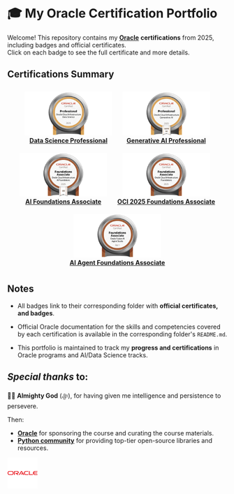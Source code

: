 # 🎓 My Oracle Certification Portfolio

Welcome! This repository contains my [**Oracle**](https://www.oracle.com/) **certifications** from 2025, including badges and official certificates.  
Click on each badge to see the full certificate and more details.

## Certifications Summary

<div align="center">

<a href="./data-science-professional/README.md" style="display:inline-block; margin:10px; text-align:center;">
  <img src="./data-science-professional/data-science-professional-badge.png" style="max-width:200px; height:auto;" alt="Data Science Badge"/>
  <br/>
  <strong>Data Science Professional</strong>
</a>

<a href="./generative-ai-professional/README.md" style="display:inline-block; margin:10px; text-align:center;">
  <img src="./generative-ai-professional/generative-ai-professional-badge.png" style="max-width:200px; height:auto;" alt="Generative AI Badge"/>
  <br/>
  <strong>Generative AI Professional</strong>
</a>

<a href="./ai-foundations-associate/README.md" style="display:inline-block; margin:10px; text-align:center;">
  <img src="./ai-foundations-associate/AI-foundations-associate-badge.png" style="max-width:200px; height:auto;" alt="AI Foundations Badge"/>
  <br/>
  <strong>AI Foundations Associate</strong>
</a>

<a href="./oci-foundations-associate/README.md" style="display:inline-block; margin:10px; text-align:center;">
  <img src="./oci-foundations-associate/OCI-foundations-associate-badge.png" style="max-width:200px; height:auto;" alt="OCI Foundations Badge"/>
  <br/>
  <strong>OCI 2025 Foundations Associate</strong>
</a>

<a href="./fusion-ai-agent-studio-foundations-associate/README.md" style="display:inline-block; margin:10px; text-align:center;">
  <img src="./fusion-ai-agent-studio-foundations-associate/fusion-ai-agent-studio-foundations-associate-badge.png" style="max-width:200px; height:auto;" alt="Fusion AI Agent Studio Badge"/>
  <br/>
  <strong>AI Agent Foundations Associate</strong>
</a>

</div>


## Notes

- All badges link to their corresponding folder with **official certificates, and badges**. 

- Official Oracle documentation for the skills and competencies covered by each certification is available in the corresponding folder's `README.md`.  

- This portfolio is maintained to track my **progress and certifications** in Oracle programs and AI/Data Science tracks.

## *Special thanks* to:  
🕋🤲 **Almighty God** (ﷻ), for having given me intelligence and persistence to persevere.

Then:
- [**Oracle**](https://www.oracle.com/) for sponsoring the course and curating the course materials.
- [**Python community**](https://www.python.org/) for providing top-tier open-source libraries and resources.


<p>
    <a href="https://github.com/DanielCrema/oracle_one-data-science-course/blob/main/certificates/Daniel%20Borges%20Crema%20-%20Program%20ONE%20Certificate.pdf" target="_blank" rel="noreferrer">
        <img src="https://raw.githubusercontent.com/devicons/devicon/ca28c779441053191ff11710fe24a9e6c23690d6/icons/oracle/oracle-original.svg" alt="logo-oracle" style="width: 70px"/>  
    </a>
</p>